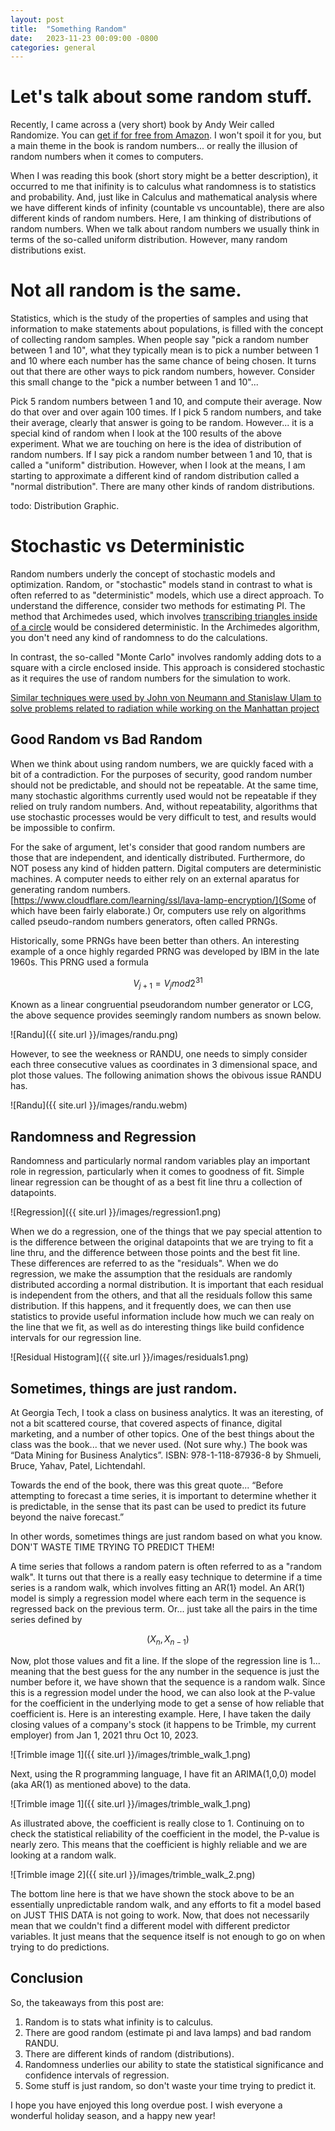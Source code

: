 ```yaml
---
layout: post
title:  "Something Random"
date:   2023-11-23 00:09:00 -0800
categories: general
---
```

 
# Let's talk about some random stuff.

Recently, I came across a (very short) book by Andy Weir called Randomize.  You can [get if for free from Amazon](https://www.amazon.com/Randomize-Forward-collection-Andy-Weir-ebook/dp/B07VDJBKNJ).  I won't spoil it for you, but a main theme in the book is random numbers... or really the illusion of random numbers when it comes to computers.  

When I was reading this book (short story might be a better description), it occurred to me that inifinity is to calculus what randomness is to statistics and probability.  And, just like in Calculus and mathematical analysis where we have different kinds of infinity (countable vs uncountable), there are also different kinds of random numbers.  Here, I am thinking of distributions of random numbers.  When we talk about random numbers we usually think in terms of the so-called uniform distribution.  However, many random distributions exist.

# Not all random is the same.

Statistics, which is the study of the properties of samples and using that information to make statements about populations, is filled with the concept of collecting random samples.  When people say "pick a random number between 1 and 10", what they typically mean is to pick a number between 1 and 10 where each number has the same chance of being chosen.  It turns out that there are other ways to pick random numbers, however.  Consider this small change to the "pick a number between 1 and 10"...

Pick 5 random numbers between 1 and 10, and compute their average.  Now do that over and over again 100 times.  If I pick 5 random numbers, and take their average, clearly that answer is going to be random.  However... it is a special kind of random when I look at the 100 results of the above experiment.  What we are touching on here is the idea of distribution of random numbers.  If I say pick a random number between 1 and 10, that is called a "uniform" distribution.  However, when I look at the means, I am starting to approximate a different kind of random distribution called a "normal distribution".  There are many other kinds of random distributions.

todo:  Distribution Graphic.

# Stochastic vs Deterministic

Random numbers underly the concept of stochastic models and optimization.  Random, or "stochastic" models stand in contrast to what is often referred to as "deterministic" models, which use a direct approach.  To understand the difference, consider two methods for estimating PI.  The method that Archimedes used, which involves [transcribing triangles inside of a circle](https://arxiv.org/pdf/2008.07995.pdf) would be considered deterministic.  In the Archimedes algorithm, you don't need any kind of randomness to do the calculations.

In contrast, the so-called "Monte Carlo" involves randomly adding dots to a square with a circle enclosed inside.  This approach is considered stochastic as it requires the use of random numbers for the simulation to work.

[Similar techniques were used by John von Neumann and Stanislaw Ulam to solve problems related to radiation while working on the Manhattan project](https://bookdown.org/manuele_leonelli/SimBook/a-bit-of-history.html)

## Good Random vs Bad Random

When we think about using random numbers, we are quickly faced with a bit of a contradiction.  For the purposes of security, good random number should not be predictable, and should not be repeatable.  At the same time, many stochastic algorithms currently used would not be repeatable if they relied on truly random numbers.  And, without repeatability, algorithms that use stochastic processes would be very difficult to test, and results would be impossible to confirm.

For the sake of argument, let's consider that good random numbers are those that are independent, and identically distributed.  Furthermore, do NOT posess any kind of hidden pattern.  Digital computers are deterministic machines.  A computer needs to either rely on an external aparatus for generating random numbers.   [https://www.cloudflare.com/learning/ssl/lava-lamp-encryption/](Some of which have been fairly elaborate.)  Or, computers use  rely on algorithms called pseudo-random numbers generators, often called PRNGs.

Historically, some PRNGs have been better than others.  An interesting example of a once highly regarded PRNG was developed by IBM in the late 1960s.  This PRNG used a formula 

$$ V_{j+1} = V_j mod 2^{31} $$

Known as a linear congruential pseudorandom number generator or LCG, the above sequence provides seemingly random numbers as snown below.

![Randu]({{ site.url }}/images/randu.png)

However, to see the weekness or RANDU, one needs to simply consider each three consecutive values as coordinates in 3 dimensional space, and plot those values.  The following animation shows the obivous issue RANDU has.

![Randu]({{ site.url }}/images/randu.webm)

## Randomness and Regression

Randomness and particularly normal random variables play an important role in regression, particularly when it comes to goodness of fit.  Simple linear regression can be thought of as a best fit line thru a collection of datapoints.

![Regression]({{ site.url }}/images/regression1.png)

When we do a regression, one of the things that we pay special attention to is the difference between the original datapoints that we are trying to fit a line thru, and the difference between those points and the best fit line.  These differences are referred to as the "residuals".  When we do regression, we make the assumption that the residuals are randomly distributed according a normal distribution.  It is important that each residual is independent from the others, and that all the residuals follow this same distribution.  If this happens, and it frequently does, we can then use statistics to provide useful information include how much we can realy on the line that we fit, as well as do interesting things like build confidence intervals for our regression line.

![Residual Histogram]({{ site.url }}/images/residuals1.png)

## Sometimes, things are just random.

At Georgia Tech, I took a class on business analytics.  It was an iteresting, of not a bit scattered course, that covered aspects of finance, digital marketing, and a number of other topics.  One of the best things about the class was the book... that we never used.  (Not sure why.)  The book was “Data Mining for Business Analytics”.  ISBN:  978-1-118-87936-8 by Shmueli, Bruce, Yahav, Patel, Lichtendahl.   

Towards the end of the book, there was this great quote...  “Before attempting to forecast a time series, it is important to determine whether it is predictable, in the sense that its past can be used to predict its future beyond the naive forecast.”

In other words, sometimes things are just random based on what you know.  DON'T WASTE TIME TRYING TO PREDICT THEM!

A time series that follows a random patern is often referred to as a "random walk".  It turns out that there is a really easy technique to determine if a time series is a random walk, which involves fitting an AR(1} model.  An AR(1) model is simply a regression model where each term in the sequence is regressed back on the previous term.  Or... just take all the pairs in the time series defined by

$$ (X_n, X_{n-1}) $$

Now, plot those values and fit a line.  If the slope of the regression line is 1... meaning that the best guess for the any number in the sequence is just the number before it, we have shown that the sequence is a random walk.  Since this is a regression model under the hood, we can also look at the P-value for the coefficient in the underlying mode to get a sense of how reliable that coefficient is.  Here is an interesting example.  Here, I have taken the daily closing values of a company's stock (it happens to be Trimble, my current employer) from Jan 1, 2021 thru Oct 10, 2023.

![Trimble image 1]({{ site.url }}/images/trimble_walk_1.png)

Next, using the R programming language, I have fit an ARIMA(1,0,0) model (aka AR(1) as mentioned above) to the data.  

![Trimble image 1]({{ site.url }}/images/trimble_walk_1.png)

As illustrated above, the coefficient is really close to 1.  Continuing on to check the statistical reliability of the coefficient in the model, the P-value is nearly zero.  This means that the coefficient is highly reliable and we are looking at a random walk.

![Trimble image 2]({{ site.url }}/images/trimble_walk_2.png)

The bottom line here is that we have shown the stock above to be an essentially unpredictable random walk, and any efforts to fit a model based on JUST THIS DATA is not going to work.  Now, that does not necessarily mean that we couldn't find a different model with different predictor variables.  It just means that the sequence itself is not enough to go on when trying to do predictions.  

## Conclusion

So, the takeaways from this post are:

1.  Random is to stats what infinity is to calculus.
2.  There are good random (estimate pi and lava lamps) and bad random RANDU.
3.  There are different kinds of random (distributions).
4.  Randomness underlies our ability to state the statistical significance and confidence intervals of regression.
5.  Some stuff is just random, so don't waste your time trying to predict it.

I hope you have enjoyed this long overdue post.  I wish everyone a wonderful holiday season, and a happy new year!


